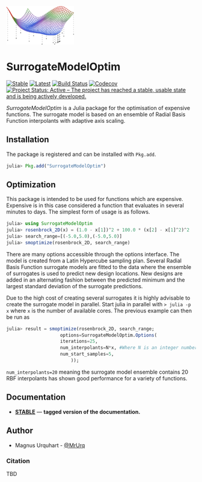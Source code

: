 <img src="docs/src/assets/logo.png" width="180">

# SurrogateModelOptim

[![Stable](https://img.shields.io/badge/docs-stable-blue.svg)](https://MrUrq.github.io/SurrogateModelOptim.jl/stable)
[![Latest](https://img.shields.io/badge/docs-latest-blue.svg)](https://MrUrq.github.io/SurrogateModelOptim.jl/latest)
[![Build Status](https://travis-ci.org/MrUrq/SurrogateModelOptim.jl.svg?branch=master)](https://travis-ci.org/MrUrq/SurrogateModelOptim.jl)
[![Codecov](https://codecov.io/gh/MrUrq/SurrogateModelOptim.jl/branch/master/graph/badge.svg)](https://codecov.io/gh/MrUrq/SurrogateModelOptim.jl)
[![Project Status: Active – The project has reached a stable, usable state and is being actively developed.](https://www.repostatus.org/badges/latest/active.svg)](https://www.repostatus.org/#active)
<!-- [![Build Status](https://ci.appveyor.com/api/projects/status/github/MrUrq/SurrogateModelOptim.jl?svg=true)](https://ci.appveyor.com/project/MrUrq/SurrogateModelOptim-jl) -->

<!-- [![Coveralls](https://coveralls.io/repos/github/MrUrq/SurrogateModelOptim.jl/badge.svg?branch=master)](https://coveralls.io/github/MrUrq/SurrogateModelOptim.jl?branch=master) -->


*SurrogateModelOptim* is a Julia package for the optimisation of expensive functions. 
The surrogate model is based on an ensemble of Radial Basis Function interpolants with adaptive axis scaling.

## Installation

The package is registered and can be installed with `Pkg.add`.

```julia
julia> Pkg.add("SurrogateModelOptim")
```

## Optimization
This package is intended to be used for functions which are expensive. Expensive
is in this case considered a function that evaluates in several minutes to days.
The simplest form of usage is as follows.
```julia
julia> using SurrogateModelOptim
julia> rosenbrock_2D(x) = (1.0 - x[1])^2 + 100.0 * (x[2] - x[1]^2)^2
julia> search_range=[(-5.0,5.0),(-5.0,5.0)]
julia> smoptimize(rosenbrock_2D, search_range)
```
There are many options accessible through the options interface. The model is created from
a Latin Hypercube sampling plan. Several Radial Basis Function surrogate models are
fitted to the data where the ensemble of surrogates is used to predict new design locations.
New designs are added in an alternating fashion between the predicted minimum and the 
largest standard deviation of the surrogate predictions.

Due to the high cost of creating several surrogates it is highly advisable to create
the surrogate model in parallel. Start julia in parallel with `> julia -p x` where `x`
is the number of available cores. The previous example can then be run as
```julia
julia> result = smoptimize(rosenbrock_2D, search_range;
                    options=SurrogateModelOptim.Options(
                    iterations=25,
                    num_interpolants=N*x, #Where N is an integer number
                    num_start_samples=5,
                        ));
```
`num_interpolants=20` meaning the surrogate model ensemble contains 20 RBF interpolants
 has shown good performance for a variety of functions. 

## Documentation

- [**STABLE**][docs-stable-url] &mdash; **tagged version of the documentation.**


## Author

- Magnus Urquhart - [@MrUrq](https://github.com/MrUrq/)

[docs-stable-img]: https://img.shields.io/badge/docs-stable-blue.svg
[docs-stable-url]: https://MrUrq.github.io/SurrogateModelOptim.jl/stable

### Citation
TBD